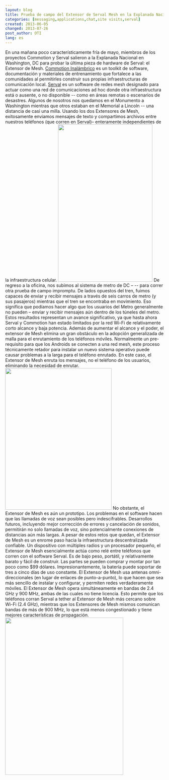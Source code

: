 ```yaml
---
layout: blog
title: Prueba de campo del Extensor de Serval Mesh en la Explanada Nacional
categories: [messaging,applications,chat,site visits,serval]
created: 2013-06-05
changed: 2013-07-26
post_author: OTI
lang: es
---
```

En una mañana poco característicamente fría de mayo, miembros de los proyectos Commotion y Serval salieron a la Explanada Nacional en Washington, DC para probar la última pieza de hardware de Serval: el Extensor de Mesh. <a href="http://commotionwireless.net">Commotion Inalámbrico</a> es un toolkit de software, documentación y materiales de entrenamiento que fortalece a las comunidades al permitirles construir sus propias infraestructuras de comunicación local. <a href="http://servalproject.org">Serval</a> es un software de redes mesh designado para actuar como una red de comunicaciones ad hoc donde otra infraestructura está o ausente, o no disponible -- como en áreas remotas o escenarios de desastres.
Algunos de nosotros nos quedamos en el Monumento a Washington mientras que otros estaban en el Memorial a Lincoln -- una distancia de casi una milla. Usando los dos Extensores de Mesh, exitosamente enviamos mensajes de texto y compartimos archivos entre nuestros teléfonos (que corren en Serval)&ndash; enteramente independientes de la infraestructura celular.
<img alt="" src="http://oti.newamerica.net/sites/newamerica.net/files/articles/paul-dan-meshms-log-3.png" style="width: 300px; height: 500px;" />
De regreso a la oficina, nos subimos al sistema de metro de DC &ndash; -- para correr otra prueba de campo impromptu. De lados opuestos del tren, fuimos capaces de enviar y recibir mensajes a través de seis carros de metro (y sus pasajeros) mientras que el tren se encontraba en movimiento. Eso significa que podíamos hacer algo que los usuarios del Metro generalmente no pueden &ndash; enviar y recibir mensajes aún dentro de los túneles del metro.
Estos resultados representan un avance significativo, ya que hasta ahora Serval y Commotion han estado limitados por la red Wi-Fi de relativamente corto alcance y baja potencia. Además de aumentar el alcance y el poder, el extensor de Mesh elimina un gran obstáculo en la adopción generalizada de malla para el enrutamiento de los teléfonos móviles. Normalmente un pre-requisito para que los Androids se conecten a una red mesh, este proceso técnicamente retador para instalar un nuevo sistema operativo puede causar problemas a la larga para el teléfono enrutado. En este caso, el Extensor de Mesh enruta los mensajes, no el teléfono de los usuarios, eliminando la necesidad de enrutar.
<img alt="" src="http://oti.newamerica.net/sites/newamerica.net/files/articles/meshext2.jpg" style="width: 338px; height: 450px;" />
No obstante, el Extensor de Mesh es aún un prototipo. Los problemas en el software hacen que las llamadas de voz sean posibles pero indescifrables. Desarrollos futuros, incluyendo mejor corrección de errores y cancelación de sonidos, permitirán no solo llamadas de voz, sino potencialmente conexiones de distancias aún más largas. A pesar de estos retos que quedan, el Extensor de Mesh es un enrome paso hacia la infraestructura descentralizada confiable.
Un dispositivo con múltiples radios y un procesador pequeño, el Extensor de Mesh esencialmente actúa como relé entre teléfonos que corren con el software Serval. Es de bajo peso, portátil, y relativamente barato y fácil de construir. Las partes se pueden comprar y montar por tan poco como $99 dólares. Impresionantemente, la batería puede soportar de tres a cinco días de uso constante. El Extensor de Mesh usa antenas omni-direccionales (en lugar de enlaces de punto-a-punto), lo que hacen que sea más sencillo de instalar y configurar, y permiten redes verdaderamente móviles.
El Extensor de Mesh opera simultáneamente en bandas de 2.4 GHz y 900 MHz, ambas de las cuales no tiene licencia. Esto permite que los teléfonos corran Serval a tether al Extensor de Mesh más cercano sobre Wi-Fi (2.4 GHz), mientras que los Extensores de Mesh mismos comunican bandas de más de 900 MHz, lo que está menos congestionado y tiene mejores características de propagación.
<img alt="" src="http://oti.newamerica.net/sites/newamerica.net/files/articles/mesh-extender-close-up-1.jpg" style="width: 375px; height: 500px;" />
 
